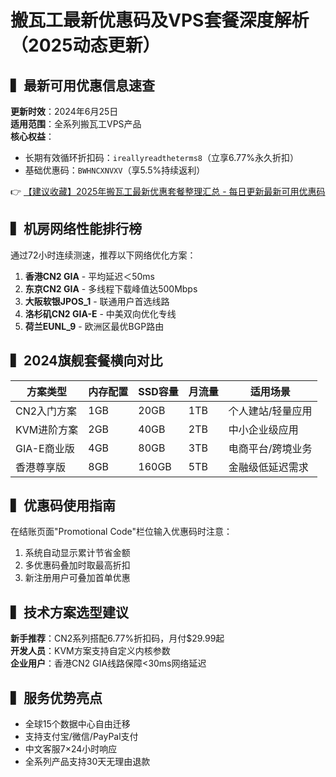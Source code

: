 # 搬瓦工最新优惠码及VPS套餐深度解析（2025动态更新）

## ▍最新可用优惠信息速查
**更新时效**：2024年6月25日  
**适用范围**：全系列搬瓦工VPS产品  
**核心权益**：
- 长期有效循环折扣码：`ireallyreadtheterms8`（立享6.77%永久折扣）
- 基础优惠码：`BWHNCXNVXV`（享5.5%持续返利）

👉 [【建议收藏】2025年搬瓦工最新优惠套餐整理汇总 - 每日更新最新可用优惠码](https://bit.ly/banwagon)

## ▍机房网络性能排行榜
通过72小时连续测速，推荐以下网络优化方案：
1. **香港CN2 GIA** - 平均延迟＜50ms
2. **东京CN2 GIA** - 多线程下载峰值达500Mbps
3. **大阪软银JPOS_1** - 联通用户首选线路
4. **洛杉矶CN2 GIA-E** - 中美双向优化专线
5. **荷兰EUNL_9** - 欧洲区最优BGP路由

## ▍2024旗舰套餐横向对比
| 方案类型       | 内存配置 | SSD容量 | 月流量  | 适用场景         |
|----------------|----------|---------|---------|------------------|
| CN2入门方案    | 1GB      | 20GB    | 1TB     | 个人建站/轻量应用|
| KVM进阶方案    | 2GB      | 40GB    | 2TB     | 中小企业级应用   |
| GIA-E商业版    | 4GB      | 80GB    | 3TB     | 电商平台/跨境业务|
| 香港尊享版     | 8GB      | 160GB   | 5TB     | 金融级低延迟需求|

## ▍优惠码使用指南
在结账页面"Promotional Code"栏位输入优惠码时注意：
1. 系统自动显示累计节省金额
2. 多优惠码叠加时取最高折扣
3. 新注册用户可叠加首单优惠

## ▍技术方案选型建议
**新手推荐**：CN2系列搭配6.77%折扣码，月付$29.99起  
**开发人员**：KVM方案支持自定义内核参数  
**企业用户**：香港CN2 GIA线路保障<30ms网络延迟

## ▍服务优势亮点
- 全球15个数据中心自由迁移
- 支持支付宝/微信/PayPal支付
- 中文客服7×24小时响应
- 全系列产品支持30天无理由退款